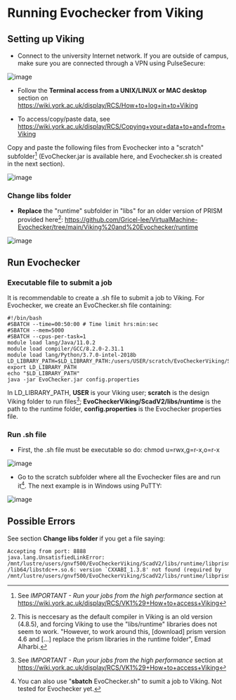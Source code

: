 # Running Evochecker from Viking

## Setting up Viking

- Connect to the university Internet network. If you are outside of campus, make sure you are connected through a VPN using PulseSecure:

![image](https://user-images.githubusercontent.com/63869574/143794614-5e85dbfa-6508-4c03-abf8-943abbdada8f.png)

- Follow the **Terminal access from a UNIX/LINUX or MAC desktop** section on https://wiki.york.ac.uk/display/RCS/How+to+log+in+to+Viking 

- To access/copy/paste data, see https://wiki.york.ac.uk/display/RCS/Copying+your+data+to+and+from+Viking 

Copy and paste the following files from Evochecker into a "scratch" subfolder[^1] (EvoChecker.jar is available here, and Evochecker.sh is created in the next section).

![image](https://user-images.githubusercontent.com/63869574/143893682-c9c60585-631c-458e-a8e8-7f3c72be841d.png)

### Change libs folder

- **Replace** the "runtime" subfolder in "libs" for an older version of PRISM provided here[^2]: https://github.com/Gricel-lee/VirtualMachine-Evochecker/tree/main/Viking%20and%20Evochecker/runtime

![image](https://user-images.githubusercontent.com/63869574/143893629-22d0e0fc-6248-4e3d-bf0f-2a6f2c6fc4a0.png)


## Run Evochecker
### Executable file to submit a job
It is recommendable to create a .sh file to submit a job to Viking. 
For Evochecker, we create an EvoChecker.sh file containing:

```
#!/bin/bash
#SBATCH --time=00:50:00 # Time limit hrs:min:sec
#SBATCH --mem=5000
#SBATCH --cpus-per-task=1
module load lang/Java/11.0.2
module load compiler/GCC/8.2.0-2.31.1
module load lang/Python/3.7.0-intel-2018b
LD_LIBRARY_PATH=$LD_LIBRARY_PATH:/users/USER/scratch/EvoCheckerViking/ScadV2/libs/runtime
export LD_LIBRARY_PATH
echo "$LD_LIBRARY_PATH"
java -jar EvoChecker.jar config.properties 

```
In LD_LIBRARY_PATH, **USER** is your Viking user; **scratch** is the design Viking folder to run files[^1]; **EvoCheckerViking/ScadV2/libs/runtime** is the path to the runtime folder, **config.properties** is the Evochecker properties file. 



### Run .sh file

- First, the .sh file must be executable so do: chmod u=rwx,g=r-x,o=r-x 

![image](https://user-images.githubusercontent.com/63869574/143779349-bcbdcc6f-2159-467e-bbf7-799542f215e2.png)

- Go to the scratch subfolder where all the Evochecker files are and run it[^3]. The next example is in Windows using PuTTY:

![image](https://user-images.githubusercontent.com/63869574/143894178-ab36e910-8cb0-4a2a-87c0-6e6295b57b84.png)



## Possible Errors
See section **Change libs folder** if you get a file saying:
```
Accepting from port: 8888
java.lang.UnsatisfiedLinkError: /mnt/lustre/users/gnvf500/EvoCheckerViking/ScadV2/libs/runtime/libprism.so: /lib64/libstdc++.so.6: version `CXXABI_1.3.8' not found (required by /mnt/lustre/users/gnvf500/EvoCheckerViking/ScadV2/libs/runtime/libprism.so)
```


[^1]: See _IMPORTANT - Run your jobs from the high performance_ section at https://wiki.york.ac.uk/display/RCS/VK1%29+How+to+access+Viking

[^2]: This is neccesary as the default compiler in Viking is an old version (4.8.5), and forcing Viking to use the "libs/runtime" libraries does not seem to work. "However, to work around this, \[download\] prism version 4.6 and \[...\] replace the prism libraries in the runtime folder", Emad Alharbi. 

[^3]: You can also use "**sbatch** EvoChecker.sh" to sumit a job to Viking. Not tested for Evochecker yet.
